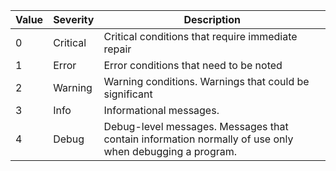 
| Value | Severity  |Description |
|-------|-----------|------------|
| 0	| Critical  | Critical conditions that require immediate repair |
| 1	| Error     | Error conditions that need to be noted | 
| 2	| Warning   | Warning conditions. Warnings that could be significant |
| 3	| Info | Informational messages.|
| 4	| Debug	| Debug-level messages. Messages that contain information normally of use only when debugging a program.|

